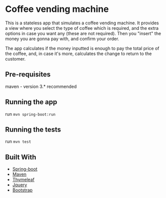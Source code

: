 # Coffee vending machine

This is a stateless app that simulates a coffee vending machine.
It provides a view where you select the type of coffee which is required, and the extra options in case you want any (these are not required). 
Then you "insert" the money you are gonna pay with, and confirm your order.

The app calculates if the money inputted is enough to pay the total price of the coffee, and, in case it's more, calculates 
the change to return to the customer.

## Pre-requisites

  maven - version 3.* recommended

## Running the app

  run ```mvn spring-boot:run```

## Running the tests

  run ```mvn test```
  
## Built With

* [Spring-boot](https://spring.io/projects/spring-boot)
* [Maven](https://maven.apache.org/)
* [Thymeleaf](https://www.thymeleaf.org/)
* [Jquery](https://jquery.com/)
* [Bootstrap](https://getbootstrap.com/)

